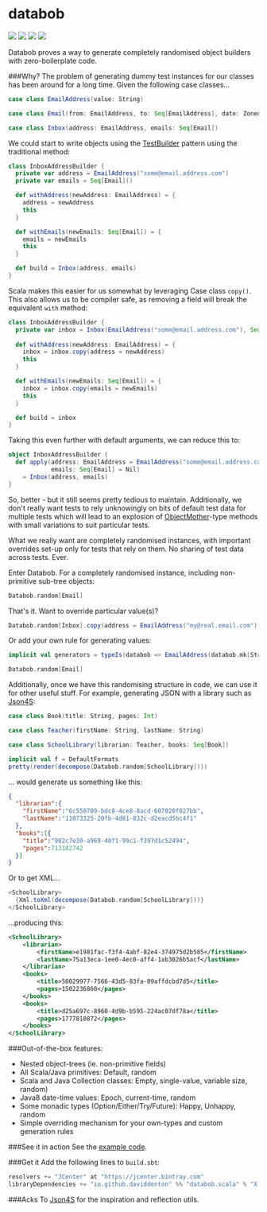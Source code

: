 databob
===========
<a href="https://travis-ci.org/daviddenton/databob.scala" target="_top">
<img src="https://travis-ci.org/daviddenton/databob.scala.svg"/></a> 
<a href="https://coveralls.io/github/daviddenton/databob.scala?branch=master" target="_top"><img src="https://coveralls.io/repos/daviddenton/databob.scala/badge.svg?branch=master"/></a> 
<a href="https://bintray.com/daviddenton/maven/databob/_latestVersion" target="_top"><img src="https://api.bintray.com/packages/daviddenton/maven/databob/images/download.svg"/></a> 
<a href="https://bintray.com/daviddenton/maven/databob/view?source=watch" target="_top"><img src="https://www.bintray.com/docs/images/bintray_badge_color.png"/></a> 

Databob proves a way to generate completely randomised object builders with zero-boilerplate code.

###Why?
The problem of generating dummy test instances for our classes has been around for a long time. Given the following case classes...
```scala
case class EmailAddress(value: String)

case class Email(from: EmailAddress, to: Seq[EmailAddress], date: ZonedDateTime, read: Boolean, subject: String, readReceipt: Try[ReadReceipt])

case class Inbox(address: EmailAddress, emails: Seq[Email])
```

We could start to write objects using the [TestBuilder](http://www.javacodegeeks.com/2013/06/builder-pattern-good-for-code-great-for-tests.html) pattern using the traditional method:
```scala
class InboxAddressBuilder {
  private var address = EmailAddress("some@email.address.com")
  private var emails = Seq[Email]()

  def withAddress(newAddress: EmailAddress) = {
    address = newAddress
    this
  }

  def withEmails(newEmails: Seq[Email]) = {
    emails = newEmails
    this
  }

  def build = Inbox(address, emails)
}
```

Scala makes this easier for us somewhat by leveraging Case class ```copy()```. This also allows us to be compiler safe, as removing 
a field will break the equivalent ```with``` method:
```scala
class InboxAddressBuilder {
  private var inbox = Inbox(EmailAddress("some@email.address.com"), Seq[Email]())
  
  def withAddress(newAddress: EmailAddress) = {
    inbox = inbox.copy(address = newAddress)
    this
  }

  def withEmails(newEmails: Seq[Email]) = {
    inbox = inbox.copy(emails = newEmails)
    this
  }

  def build = inbox
}

```

Taking this even further with default arguments, we can reduce this to:
```scala
object InboxAddressBuilder {
  def apply(address: EmailAddress = EmailAddress("some@email.address.com"),
            emails: Seq[Email] = Nil)
    = Inbox(address, emails)
}
```

So, better - but it still seems pretty tedious to maintain. Additionally, we don't really want tests to rely unknowingly on 
bits of default test data for multiple tests which will lead to an explosion of [ObjectMother](http://martinfowler.com/bliki/ObjectMother.html)-type methods with small variations 
to suit particular tests.

What we really want are completely randomised instances, with important overrides set-up only for tests that rely on them. No sharing of test data across tests. Ever.

Enter Databob. For a completely randomised instance, including non-primitive sub-tree objects:
```scala
Databob.random[Email]
```

That's it. Want to override particular value(s)?
```scala
Databob.random[Inbox].copy(address = EmailAddress("my@real.email.com")
```

Or add your own rule for generating values:
```scala
implicit val generators = typeIs(databob => EmailAddress(databob.mk[String] + "@" + databob.mk[String] + ".com")) +: Generators.EmptyGenerators

Databob.random[Email]
```

Additionally, once we have this randomising structure in code, we can use it for other useful stuff. For example, generating JSON with
a library such as [Json4S](https://github.com/json4s/json4s):
```scala
case class Book(title: String, pages: Int)

case class Teacher(firstName: String, lastName: String)

case class SchoolLibrary(librarian: Teacher, books: Seq[Book])

implicit val f = DefaultFormats
pretty(render(decompose(Databob.random[SchoolLibrary])))
```

... would generate us something like this:
```json
{
  "librarian":{
    "firstName":"6c550709-bdc8-4ce8-8acd-607020f027bb",
    "lastName":"11073325-20fb-4d81-832c-d2eacd5bc4f1"
  },
  "books":[{
    "title":"982c7e30-a969-40f1-99c1-f397d1c52494",
    "pages":713182742
  }]
}
```

Or to get XML...
```scala
<SchoolLibrary>
  {Xml.toXml(decompose(Databob.random[SchoolLibrary]))}
</SchoolLibrary>
```

...producing this:
```XML
<SchoolLibrary>
    <librarian>
        <firstName>e1981fac-f3f4-4abf-82e4-374975d2b585</firstName>
        <lastName>75a13eca-1ee0-4ec0-aff4-1ab3026b5acf</lastName>
    </librarian>
    <books>
        <title>50029977-7566-43d5-83fa-09affdcbd7d5</title>
        <pages>1502236860</pages>
    </books>
    <books>
        <title>d25a697c-8960-4d9b-b595-224ac07df78a</title>
        <pages>1777810872</pages>
    </books>
</SchoolLibrary>
```

###Out-of-the-box features:
- Nested object-trees (ie. non-primitive fields)
- All Scala/Java primitives: Default, random
- Scala and Java Collection classes: Empty, single-value, variable size, random)
- Java8 date-time values: Epoch, current-time, random
- Some monadic types (Option/Either/Try/Future): Happy, Unhappy, random
- Simple overriding mechanism for your own-types and custom generation rules

###See it in action
See the [example code](https://github.com/daviddenton/databob.scala/tree/master/src/test/scala/databob/examples).

###Get it
Add the following lines to ```build.sbt```:
```scala
resolvers += "JCenter" at "https://jcenter.bintray.com"
libraryDependencies += "io.github.daviddenton" %% "databob.scala" % "X.X.X"
```

###Acks
To [Json4S](https://github.com/json4s/json4s) for the inspiration and reflection utils.